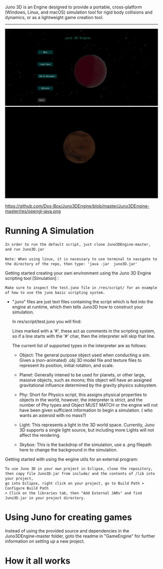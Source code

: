 Juno 3D  is an Engine designed to provide a portable, cross-platform (Windows, Linux, and macOS) simulation tool for rigid body collisions and dynamics, or as a lightweight game creation tool.
___________________________________________________________________________

![alt text](https://github.com/Dox-Box/Juno3DEngine/blob/master/Juno3DEngine-master/res/juno-preview.png)
![alt text](https://github.com/Dox-Box/Juno3DEngine/blob/master/Juno3DEngine-master/res/opengl-java.png)

https://github.com/Dox-Box/Juno3DEngine/blob/master/Juno3DEngine-master/res/opengl-java.png

  # Running A Simulation #
  
    In order to run the default script, just clone Juno3DEngine-master, and run Juno3D.jar 
    
    Note: When using linux, it is necessary to use terminal to navigate to the directory of the repo, then type: 'java -jar  juno3D.jar'
  
  
  
  
  
  




    
Getting started creating your own environment using the Juno 3D Engine scripting tool [Simulation] :


    Make sure to inspect the test.juno file in /res/script/ for an example of how to use the juno basic scripting system.

- ".juno" files are just text files containing the script which is fed into the engine at runtime, which then tells Juno3D how to construct your simulation.
  
  In res/script/test.juno you will find: 
  
  Lines marked with a '#', these act as comments in the scripting system, so if a line starts with the '#' char, then the interpreter will skip that line.
  

  
  The current list of supported types in the interpreter are as follows: 

    
    - Object: The general purpose object used when conducting a sim. Given a (non-animated) .obj 3D model file and texture files to represent its position, initial rotation, and scale.

    - Planet: Generally intened to be used for planets, or other large, massive objects, such as moons; this object will have an assigned gravitational influence determined by the gravity physics subsystem.

    - Phy: Short for Physics script, this assigns physical properties to objects in the world, however, the interpreter is strict, and the number of Phy types and Object MUST MATCH or the engine will not have been given sufficient information to begin a simulation.
    ( who wants an asteroid with no mass?)
    
    - Light: This represents a light in the 3D world space. Currently, Juno 3D supports a single light source, but including more Lights will not affect the rendering.
    
    - Skybox: This is the backdrop of the simulation, use a .png filepath here to change the background in the simulation.








Getting started with using the engine utils for an external program:



    To use Juno 3D in your own project in Eclipse, clone the repository, then copy file Juno3D.jar from include/ and the contents of /lib into your project, 
    go into Eclipse, right click on your project, go to Build Path > Configure Build Path
    > Click on the libraries tab, then "Add External JARs" and find Juno3D.jar in your project directory.
    
    
 # Using Juno for creating games #
Instead of using the provided source and dependencies in the Juno3DEngine-master folder, goto the readme in "GameEngine" for further information on setting up a new project.









# How it all works #







    
